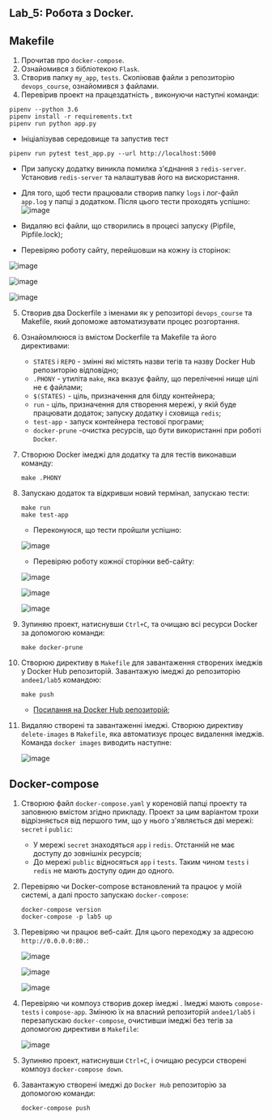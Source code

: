 ## Lab_5: Робота з Docker.

Makefile
---
1. Прочитав про `docker-compose`.
2. Ознайомився з бібліотекою `Flask`.
3. Створив папку `my_app`, `tests`. Скопіював файли з репозиторію `devops_course`, ознайомився з файлами.
4. Перевірив проект на працездатність , виконуючи наступні команди:
````
pipenv --python 3.6
pipenv install -r requirements.txt
pipenv run python app.py
````
+ Ініціалізував середовище та запустив тест
````
pipenv run pytest test_app.py --url http://localhost:5000
````
   - При запуску додатку виникла помилка з'єднання з  `redis-server`. Установив `redis-server` та налаштував його на вискористання.
   - Для того, щоб тести працювали створив папку `logs` і лог-файл `app.log` у папці з додатком. Після цього тести проходять успішно:
![image](img/1.jpg)
   
   - Видаляю всі файли, що створились в процесі запуску (Pipfile, Pipfile.lock);
    
   - Перевіряю роботу сайту, перейшовши на кожну із сторінок:
   
   ![image](img/2.jpg)
   
   ![image](img/3.jpg)
   
   ![image](img/4.jpg)

5. Створив два Dockerfile з іменами як у репозиторі `devops_course` та Makefile, який допоможе автоматизувати процес розгортання.
6. Ознайомлююся із вмістом Dockerfile та Makefile та його директивами:
    - `STATES` і `REPO` - змінні які містять назви тегів та назву Docker Hub репозиторію відповідно;
    - `.PHONY` - утиліта `make`, яка вказує файлу, що переліченні нище цілі не є файлами;
    - `$(STATES)` - ціль, призначення для білду контейнера;
    - `run` - ціль, призначення для створення мережі, у якій буде працювати додаток; запуску додатку і сховища `redis`;
    - `test-app` - запуск контейнера тестової програми;
    - `docker-prune` -очистка ресурсів, що бути використанні при роботі `Docker`.
7. Створюю Docker імеджі для додатку та для тестів виконавши команду:
    ```
    make .PHONY
    ```
8. Запускаю додаток та відкривши новий термінал, запускаю тести:
    ```
    make run
    make test-app
    ```
    - Переконуюся, що тести пройшли успішно:
       
    ![image](img/5.png)
    - Перевіряю роботу кожної сторінки веб-сайту:
    
    ![image](img/6.png)
    
    ![image](img/7.png)
    
    ![image](img/8.png)
    
9. Зупиняю проект, натиснувши `Ctrl+C`, та очищаю всі ресурси Docker за допомогою команди:
    ```
    make docker-prune
    ```
10. Створюю директиву в `Makefile` для завантаження створених імеджів у Docker Hub репозиторій. Завантажую імеджі до репозиторію `andee1/lab5` командою:
    ```
    make push
    ```
    - [Посилання на Docker Hub репозиторій](https://hub.docker.com/reposidoctory/docker/andee1/lab5);

11. Видаляю створені та завантаженні імеджі. Створюю директиву `delete-images` в `Makefile`, яка автоматизує процес видалення імеджів. Команда `docker images` виводить наступне:
    
    ![image](img/9.png)

Docker-compose
---
1. Створюю файл `docker-compose.yaml` у кореновій папці проекту та заповнюю вмістом згідно прикладу. Проект за цим варіантом трохи відрізняється від першого тим, що у нього з'являється дві мережі: `secret` і `public`:
    - У мережі `secret` знаходяться `app` і `redis`. Отстанній не має доступу до зовнішніх ресурсів;
    - До мережі `public` відносяться `app` і `tests`. Таким чином `tests` i `redis` не мають доступу один до одного.

2. Перевіряю чи Docker-compose встановлений та працює у моїй системі, а далі просто запускаю `docker-compose`:
    ```
    docker-compose version
    docker-compose -p lab5 up
    ```
3. Перевіряю чи працює веб-сайт. Для цього переходжу за адресою `http://0.0.0.0:80.`:

    ![image](img/10.png)
    
    ![image](img/11.png)
    
    ![image](img/12.png)
    
4. Перевіряю чи компоуз створив докер імеджі . Імеджі мають `compose-tests` і `compose-app`. Змінюю їх на власний репозиторій `andee1/lab5` і перезапускаю `docker-compose`, очистивши імеджі без тегів за допомогою директиви в `Makefile`:
    
    ![image](img/13.png)
    
5. Зупиняю проект, натиснувши `Ctrl+C`, і очищаю ресурси створені компоуз `docker-compose down`.

6. Завантажую створені імеджі до `Docker Hub` репозиторію за допомогою команди:
    ```
    docker-compose push
    ```